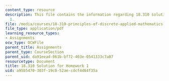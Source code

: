 ```yaml
---
content_type: resource
description: This file contains the information regarding 18.310 solution for homework
  1.
file: /media/courses/18-310-principles-of-discrete-applied-mathematics-fall-2013/a95b5470303f19c852aecdcf4d64f35a_MIT18_310F13_Homework1Sol.pdf
file_type: application/pdf
learning_resource_types:
- Assignments
ocw_type: OCWFile
parent_title: Assignments
parent_type: CourseSection
parent_uid: da91eead-061b-bf72-403e-0541333c7a07
resourcetype: Document
title: 18.310 Solution for Homework 1
uid: a95b5470-303f-19c8-52ae-cdcf4d64f35a
---
```

